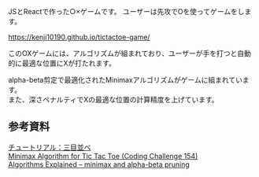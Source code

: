 JSとReactで作った○×ゲームです。
ユーザーは先攻でOを使ってゲームをします。

https://kenji10190.github.io/tictactoe-game/ 

このOXゲームには、アルゴリズムが組まれており、ユーザーが手を打つと自動的に最適な位置にXが打たれます。

alpha-beta剪定で最適化されたMinimaxアルゴリズムがゲームに組まれています。  
また、深さペナルティでXの最適な位置の計算精度を上げています。

## 参考資料
[チュートリアル：三目並べ](https://ja.react.dev/learn/tutorial-tic-tac-toe)  
[Minimax Algorithm for Tic Tac Toe (Coding Challenge 154)](https://www.youtube.com/watch?v=trKjYdBASyQ)  
[Algorithms Explained – minimax and alpha-beta pruning](https://www.youtube.com/watch?v=l-hh51ncgDI)  
